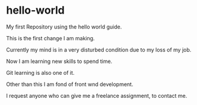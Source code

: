 # hello-world
My first Repository using the hello world guide.

This is the first change I am making.

Currently my mind is in a very disturbed condition due to my loss of my job.

Now I am learning new skills to spend time. 

Git learning is also one of it.

Other than this I am fond of front wnd development.

I request anyone who can give me a freelance assignment, to contact me.
